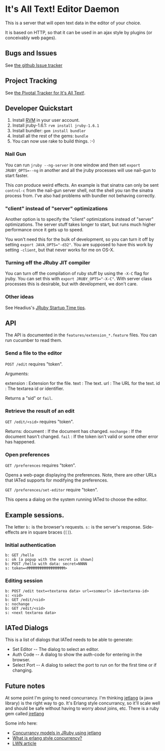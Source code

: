 # It's All Text! Editor Daemon

This is a server that will open text data in the editor of your
choice.

It is based on HTTP, so that it can be used in an ajax style by
plugins (or conceivably web pages).

## Bugs and Issues

See [the github Issue tracker](https://github.com/docwhat/iated/issues)

## Project Tracking

See
[the Pivotal Tracker for It's All Text!](https://www.pivotaltracker.com/projects/178151).

## Developer Quickstart

1. Install [RVM](https://rvm.beginrescueend.com/) in your user
account.
2. Install jruby-1.6.1: `rvm install jruby-1.6.1`
3. Install bundler: `gem install bundler`
4. Install all the rest of the gems: `bundle`
5. You can now use rake to build things. :-)

### Nail Gun

You can run `jruby --ng-server` in one window and then set
`export JRUBY_OPTS=--ng` in another and all the jruby processes will
use nail-gun to start faster.

This *can*  produce weird effects.  An example is that sinatra can
only be sent `control-c`  from the nail-gun server shell, not the
shell you ran the sinatra process  from. I've also had problems with
bundler not behaving correctly.

### "client" instead of "server" optimizations

Another option is to specify the "client" optimizations instead of
"server" optimizations.  The server stuff takes longer to start, but
runs much higher performance once it gets up to speed.

You won't need this for the bulk of development, so you can turn it
off by setting `export JAVA_OPTS="-d32"`.  You are supposed to have this work
by setting `-client`, but that never works for me on OS-X.

### Turning off the JRuby JIT compiler

You can turn off the compilation of ruby stuff by using the `-X-C`
flag for jruby.  You can set this with `export
JRUBY_OPTS="-X-C"`. With server class processes this is desirable, but
with development, we don't care.

### Other ideas

See Headius's [JRuby Startup Time tips](http://blog.headius.com/2010/03/jruby-startup-time-tips.html).

## API

The API is documented in the `features/extension_*.feature` files. You
can run cucumber to read them.

### Send a file to the editor

`POST /edit` requires "token".

Arguments:

extension
: Extension for the file.
text
: The text.
url
: The URL for the text.
id
: The textarea id or identifier.

Returns a "sid" or `fail`.

### Retrieve the result of an edit

`GET /edit/<sid>` requires "token".

Returns:
document
: If the document has changed.
`nochange`
: If the document hasn't changed.
`fail`
: If the token isn't valid or some other error has happened.

### Open preferences

`GET /preferences` requires "token".

Opens a web-page displaying the preferences.  Note, there are other
URLs that IATed supports for modifying the preferences.

`GET /preferences/set-editor` require "token".

This opens  a dialog on the system running IATed to choose the editor.

## Example sessions.

The letter `b:` is the browser's requests. `s:` is the server's
response.  Side-effects are in square braces (`[]`).

### Initial authentication

    b: GET /hello
    s: ok [a popup with the secret is shown]
    b: POST /hello with data: secret=NNNN
    s: token=<MMMMMMMMMMMMMMMMM>

### Editing session

    b: POST /edit text=<textarea data> url=<someurl> id=<textarea-id>
    s: <sid>
    b: GET /edit/<sid>
    s: nochange
    b: GET /edit/<sid>
    s: <next textarea data>

## IATed Dialogs

This is a list of dialogs that IATed needs to be able to generate:

* Set Editor -- The dialog to select an editor.
* Auth Code -- A dialog to show the auth-code for entering in the
  browser.
* Select Port -- A dialog to select the port to run on for the first
  time or if changing.


## Future notes

At some point I'm going to need concurrancy.  I'm thinking
[jetlang](http://code.google.com/p/jetlang/) (a java library) is the
right way to go.  It's Erlang style concurrancy, so it'll scale well
and should be safe without having to worry about joins, etc.  There is
a ruby gem called [jretlang](http://github.com/reevesg/jretlang)

Some info here:

* [Concurrancy models in JRuby using jetlang](http://www.blog.wordaligned.com/2010/02/17/concurrency-models-in-jruby-using-jetlang/)
* [What is erlang style concurrency?](http://ulf.wiger.net/weblog/2008/02/06/what-is-erlang-style-concurrency/)
* [LWN article](http://lwn.net/Articles/441790/)

